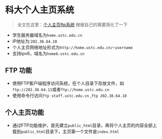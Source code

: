 # 科大个人主页系统

> 全文在这里：[个人主页ftp系统](http://netfee.ustc.edu.cn/faq/index.html#homepage)
> 根据自己的需要简化了一下

- 学生服务器域名为`home.ustc.edu.cn`
- IP地址为:`202.38.64.10`
- 个人主页网络地址形式为`http://home.ustc.edu.cn/~username`
- 支持ipv6，域名为`home6.ustc.edu.cn`

## FTP 功能

- 使用FTP客户端程序访问系统，在个人目录下存放文件，如`ftp://202.38.64.11`或者`ftp://home.ustc.edu.cn`
- 使用命令行访问`ftp staff.ustc.edu.cn` ,`ftp 202.38.64.10`

## 个人主页功能

- 通过FTP功能维护，首先建立`public_html`目录，再将个人主页的内容全部上载到`public_html`目录下，主页第一个文件是`index.html`
